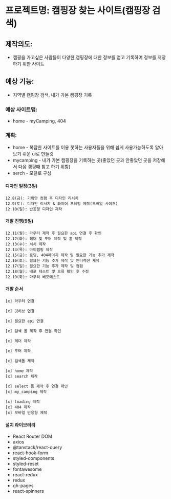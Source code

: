 # 프로젝트명: 캠핑장 찾는 사이트(캠핑장 검색)

## 제작의도:

- 캠핑을 가고싶은 사람들이 다양한 캠핑장에 대한 정보를 얻고 기록하여 정보를 저장하기 위한 사이트

## 예상 기능:

- 지역별 캠핑장 검색, 내가 가본 캠핑장 기록

### 예상 사이트맵:

- home - myCamping, 404

### 계획:

- home - 복잡한 사이트를 이용 못하는 사용자들을 위해 쉽게 사용가능하도록 알아보기 쉬운 ui로 만들것
- mycamping - 내가 가본 캠핑장을 기록하는 곳(좋았던 곳과 안좋았던 곳을 저장해서 다음 캠핑때 참고 하기 위함)
- serch - 모달로 구성

#### 디자인 일정(3일)

    12.8(금): 기획안 컴펌 후 디자인 리서치
    12.9(토): 디자인 리서치 & 와이어 프레임 제작(모바일 사이즈)
    12.10(일): 반응형 디자인 제작

#### 개발 진행(9일)

    12.11(월): 라우터 제작 후 필요한 api 연결 후 확인
    12.12(화): 헤더 및 푸터 제작 및 홈 제작
    12.13(수): 서치 제작
    12.14(목): 마이캠핑 제작
    12.15(금): 로딩, 404페이지 제작 및 필요한 기능 추가 제작
    12.16(토): 필요한 기능 추가 제작 및 인터렉션 제작
    12.17(일): 필요한 기능 추가 제작 및 컴펌
    12.18(월): 배포 테스트 및 오류 확인 후 수정
    12.19(화): 마무리 배포테스트

#### 개발 순서

    [x] 라우터 연결

    [x] 깃허브 연결

    [x] 필요한 api 연결

    [x] 검색 폼 제작 후 연결 확인

    [x] 헤더 제작

    [x] 푸터 제작

    [x] 검색폼 제작

    [x] home 제작
    [x] search 제작

    [x] select 폼 제작 후 연결 확인
    [x] my_camping 제작

    [x] loading 제작
    [x] 404 제작
    [x] 모바일 반응형 제작

#### 설치 라이브러리

- React Router DOM
- axios
- @tanstack/react-query
- react-hook-form
- styled-components
- styled-reset
- fontawesome
- react-redux
- redux
- gh-pages
- react-spinners
